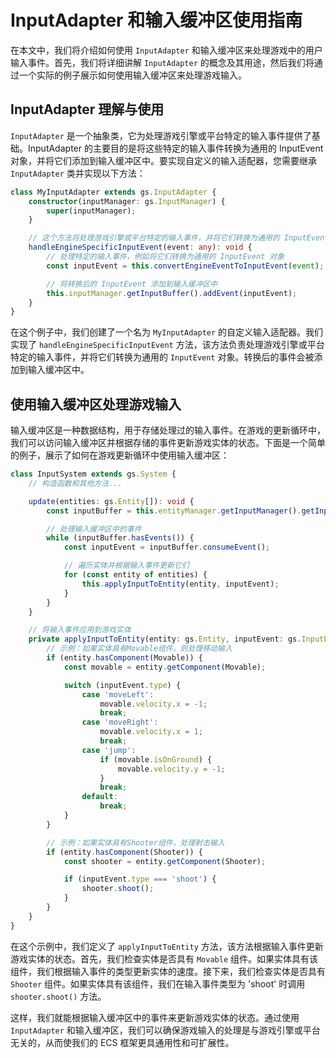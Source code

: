 # InputAdapter 和输入缓冲区使用指南

在本文中，我们将介绍如何使用 `InputAdapter` 和输入缓冲区来处理游戏中的用户输入事件。首先，我们将详细讲解 `InputAdapter` 的概念及其用途，然后我们将通过一个实际的例子展示如何使用输入缓冲区来处理游戏输入。

## InputAdapter 理解与使用

`InputAdapter` 是一个抽象类，它为处理游戏引擎或平台特定的输入事件提供了基础。InputAdapter 的主要目的是将这些特定的输入事件转换为通用的 InputEvent 对象，并将它们添加到输入缓冲区中。要实现自定义的输入适配器，您需要继承 `InputAdapter` 类并实现以下方法：

```ts
class MyInputAdapter extends gs.InputAdapter {
    constructor(inputManager: gs.InputManager) {
        super(inputManager);
    }

    // 这个方法将处理游戏引擎或平台特定的输入事件，并将它们转换为通用的 InputEvent 对象
    handleEngineSpecificInputEvent(event: any): void {
        // 处理特定的输入事件，例如将它们转换为通用的 InputEvent 对象
        const inputEvent = this.convertEngineEventToInputEvent(event);

        // 将转换后的 InputEvent 添加到输入缓冲区中
        this.inputManager.getInputBuffer().addEvent(inputEvent);
    }
}
```

在这个例子中，我们创建了一个名为 `MyInputAdapter` 的自定义输入适配器。我们实现了 `handleEngineSpecificInputEvent` 方法，该方法负责处理游戏引擎或平台特定的输入事件，并将它们转换为通用的 `InputEvent` 对象。转换后的事件会被添加到输入缓冲区中。

## 使用输入缓冲区处理游戏输入

输入缓冲区是一种数据结构，用于存储处理过的输入事件。在游戏的更新循环中，我们可以访问输入缓冲区并根据存储的事件更新游戏实体的状态。下面是一个简单的例子，展示了如何在游戏更新循环中使用输入缓冲区：

```ts
class InputSystem extends gs.System {
    // 构造函数和其他方法...

    update(entities: gs.Entity[]): void {
        const inputBuffer = this.entityManager.getInputManager().getInputBuffer();

        // 处理输入缓冲区中的事件
        while (inputBuffer.hasEvents()) {
            const inputEvent = inputBuffer.consumeEvent();

            // 遍历实体并根据输入事件更新它们
            for (const entity of entities) {
                this.applyInputToEntity(entity, inputEvent);
            }
        }
    }

    // 将输入事件应用到游戏实体
    private applyInputToEntity(entity: gs.Entity, inputEvent: gs.InputEvent): void {
        // 示例：如果实体具有Movable组件，则处理移动输入
        if (entity.hasComponent(Movable)) {
            const movable = entity.getComponent(Movable);

            switch (inputEvent.type) {
                case 'moveLeft':
                    movable.velocity.x = -1;
                    break;
                case 'moveRight':
                    movable.velocity.x = 1;
                    break;
                case 'jump':
                    if (movable.isOnGround) {
                        movable.velocity.y = -1;
                    }
                    break;
                default:
                    break;
            }
        }

        // 示例：如果实体具有Shooter组件，处理射击输入
        if (entity.hasComponent(Shooter)) {
            const shooter = entity.getComponent(Shooter);

            if (inputEvent.type === 'shoot') {
                shooter.shoot();
            }
        }
    }
}
```

在这个示例中，我们定义了 `applyInputToEntity` 方法，该方法根据输入事件更新游戏实体的状态。首先，我们检查实体是否具有 `Movable` 组件。如果实体具有该组件，我们根据输入事件的类型更新实体的速度。接下来，我们检查实体是否具有 `Shooter` 组件。如果实体具有该组件，我们在输入事件类型为 'shoot' 时调用 `shooter.shoot()` 方法。

这样，我们就能根据输入缓冲区中的事件来更新游戏实体的状态。通过使用 `InputAdapter` 和输入缓冲区，我们可以确保游戏输入的处理是与游戏引擎或平台无关的，从而使我们的 ECS 框架更具通用性和可扩展性。